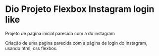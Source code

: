 # Dio Projeto Flexbox Instagram login like
Projeto de pagina inicial parecida com a do instagram

Criação de uma pagina parecida com a página de login do Instagram, usando html, css flexbox.  
